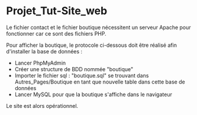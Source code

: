 # Projet_Tut-Site_web

Le fichier contact et le fichier boutique nécessitent un serveur Apache pour fonctionner car ce sont des fichiers PHP.

Pour afficher la boutique, le protocole ci-dessous doit être réalisé afin d'installer la base de données :

- Lancer PhpMyAdmin
- Créer une structure de BDD nommée "boutique"
- Importer le fichier sql : "boutique.sql" se trouvant dans Autres_Pages/Boutique en tant que nouvelle table dans cette base de données
- Lancer MySQL pour que la boutique s'affiche dans le navigateur

Le site est alors opérationnel.
